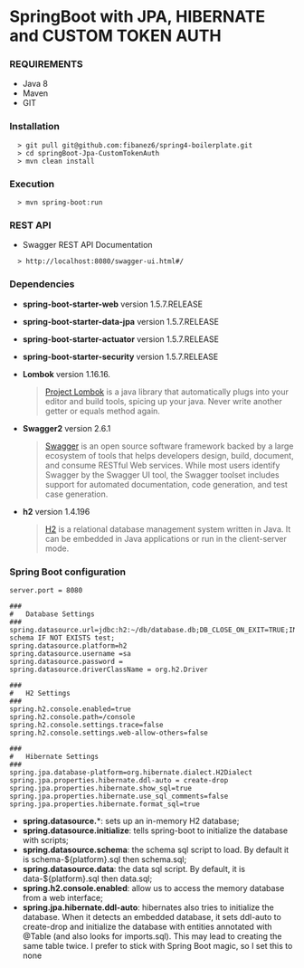 # SpringBoot with JPA, HIBERNATE and CUSTOM TOKEN AUTH

### REQUIREMENTS
* Java 8
* Maven
* GIT

### Installation

```
  > git pull git@github.com:fibanez6/spring4-boilerplate.git
  > cd springBoot-Jpa-CustomTokenAuth
  > mvn clean install
```

### Execution
```
  > mvn spring-boot:run
```

### REST API

* Swagger REST API Documentation
```
  > http://localhost:8080/swagger-ui.html#/
```


### Dependencies

* **spring-boot-starter-web** version 1.5.7.RELEASE
* **spring-boot-starter-data-jpa** version 1.5.7.RELEASE
* **spring-boot-starter-actuator** version 1.5.7.RELEASE
* **spring-boot-starter-security** version 1.5.7.RELEASE
* **Lombok** version 1.16.16. 

  > [Project Lombok](https://projectlombok.org/) is a java library that automatically plugs into your editor and build tools, spicing up your java.
Never write another getter or equals method again.

* **Swagger2** version 2.6.1
  > [Swagger](https://swagger.io/) is an open source software framework backed by a large ecosystem of tools that helps developers design, build, document, and consume RESTful Web services. 
While most users identify Swagger by the Swagger UI tool, the Swagger toolset includes support for automated documentation, code generation, and test case generation.

* **h2** version 1.4.196
  > [H2](http://www.h2database.com/html/main.html) is a relational database management system written in Java. It can be embedded in Java applications or run in the client-server mode.

### Spring Boot configuration
```
server.port = 8080

###
#   Database Settings
###
spring.datasource.url=jdbc:h2:~/db/database.db;DB_CLOSE_ON_EXIT=TRUE;INIT=create schema IF NOT EXISTS test;
spring.datasource.platform=h2
spring.datasource.username =sa
spring.datasource.password =
spring.datasource.driverClassName = org.h2.Driver

###
#   H2 Settings
###
spring.h2.console.enabled=true
spring.h2.console.path=/console
spring.h2.console.settings.trace=false
spring.h2.console.settings.web-allow-others=false

###
#   Hibernate Settings
###
spring.jpa.database-platform=org.hibernate.dialect.H2Dialect
spring.jpa.properties.hibernate.ddl-auto = create-drop
spring.jpa.properties.hibernate.show_sql=true
spring.jpa.properties.hibernate.use_sql_comments=false
spring.jpa.properties.hibernate.format_sql=true
```

* **spring.datasource.***: sets up an in-memory H2 database;
* **spring.datasource.initialize**: tells spring-boot to initialize the database with scripts;
* **spring.datasource.schema**: the schema sql script to load. By default it is schema-${platform}.sql then schema.sql;
* **spring.datasource.data**: the data sql script. By default, it is data-${platform}.sql then data.sql;
* **spring.h2.console.enabled**: allow us to access the memory database from a web interface;
* **spring.jpa.hibernate.ddl-auto**: hibernates also tries to initialize the database. 
When it detects an embedded database, it sets ddl-auto to create-drop and initialize the database with entities annotated with @Table (and also looks for imports.sql). 
This may lead to creating the same table twice. I prefer to stick with Spring Boot magic, so I set this to none